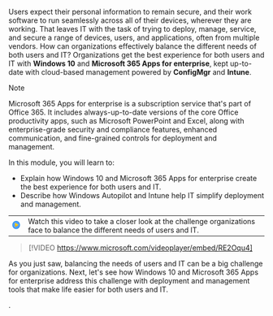 
Users expect their personal information to remain secure, and their work software to run seamlessly across all of their devices, wherever they are working. That leaves IT with the task of trying to deploy, manage, service, and secure a range of devices, users, and applications, often from multiple vendors. How can organizations effectively balance the different needs of both users and IT? Organizations get the best experience for both users and IT with **Windows 10** and **Microsoft 365 Apps for enterprise**, kept up-to-date with cloud-based management powered by **ConfigMgr** and **Intune**.

> [!NOTE]
> Microsoft 365 Apps for enterprise is a subscription service that's part of Office 365. It includes always-up-to-date versions of the core Office productivity apps, such as Microsoft PowerPoint and Excel, along with enterprise-grade security and compliance features, enhanced communication, and fine-grained controls for deployment and management.

In this module, you will learn to:

- Explain how Windows 10 and Microsoft 365 Apps for enterprise create the best experience for both users and IT.
- Describe how Windows Autopilot and Intune help IT simplify deployment and management.

| | |
| ---- | ---- |
|![Icon indicating play video](../media/video_icon.png) | Watch this video to take a closer look at the challenge organizations face to balance the different needs of users and IT.|

> [!VIDEO https://www.microsoft.com/videoplayer/embed/RE2Oqu4]

As you just saw, balancing the needs of users and IT can be a big challenge for organizations. Next, let's see how Windows 10 and Microsoft 365 Apps for enterprise address this challenge with deployment and management tools that make life easier for both users and IT.

.